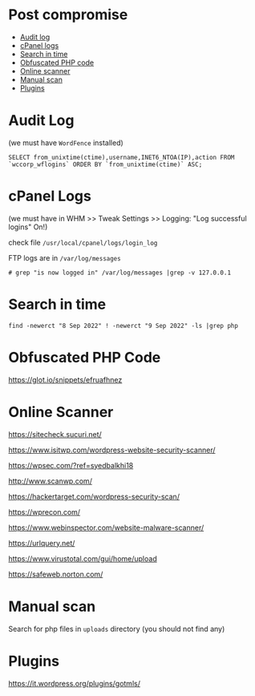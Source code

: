 # Post compromise

- [Audit log](#audit-log)
- [cPanel logs](#cpanel-logs)
- [Search in time](#search-in-time)
- [Obfuscated PHP code](#obfuscated-php-code)
- [Online scanner](#online-scanner)
- [Manual scan](#manual-scan)
- [Plugins](#plugins)

# Audit Log

(we must have `WordFence` installed)

```
SELECT from_unixtime(ctime),username,INET6_NTOA(IP),action FROM `wccorp_wflogins` ORDER BY `from_unixtime(ctime)` ASC;
```

# cPanel Logs

(we must have in WHM >> Tweak Settings >> Logging: "Log successful logins" On!)

check file `/usr/local/cpanel/logs/login_log`

FTP logs are in `/var/log/messages`

```
# grep "is now logged in" /var/log/messages |grep -v 127.0.0.1
```

# Search in time

```
find -newerct "8 Sep 2022" ! -newerct "9 Sep 2022" -ls |grep php
```

# Obfuscated PHP Code

https://glot.io/snippets/efruafhnez

# Online Scanner

https://sitecheck.sucuri.net/

https://www.isitwp.com/wordpress-website-security-scanner/

https://wpsec.com/?ref=syedbalkhi18

http://www.scanwp.com/

https://hackertarget.com/wordpress-security-scan/

https://wprecon.com/

https://www.webinspector.com/website-malware-scanner/

https://urlquery.net/

https://www.virustotal.com/gui/home/upload

https://safeweb.norton.com/

# Manual scan

Search for php files in `uploads` directory (you should not find any)

# Plugins

https://it.wordpress.org/plugins/gotmls/ 


